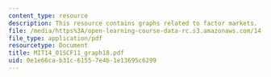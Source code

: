 ```yaml
---
content_type: resource
description: This resource contains graphs related to factor markets.
file: /media/https%3A/open-learning-course-data-rc.s3.amazonaws.com/14-01sc-principles-of-microeconomics-fall-2011/0e1e66cab31c61557e4b1e13695c6299_MIT14_01SCF11_graph18.pdf
file_type: application/pdf
resourcetype: Document
title: MIT14_01SCF11_graph18.pdf
uid: 0e1e66ca-b31c-6155-7e4b-1e13695c6299
---
```

